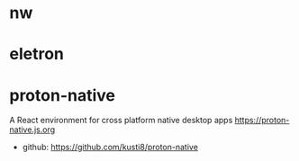 # nw

# eletron

# proton-native
  A React environment for cross platform native desktop apps https://proton-native.js.org
* github: https://github.com/kusti8/proton-native

